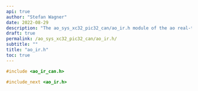 ```yaml
---
api: true
author: "Stefan Wagner"
date: 2022-08-29
description: "The ao_sys_xc32_pic32_can/ao_ir.h module of the ao real-time operating system."
draft: true
permalink: /ao_sys_xc32_pic32_can/ao_ir.h/ 
subtitle: ""
title: "ao_ir.h"
toc: true
---
```


```c
#include <ao_ir_can.h>

#include_next <ao_ir.h>

```
